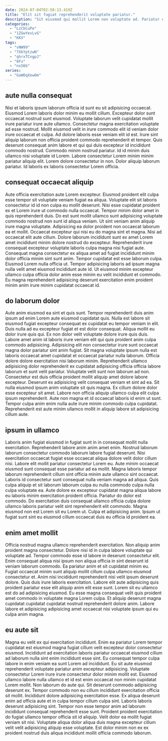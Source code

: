 ```yaml
---
date: 2024-07-04T02:58:13.419Z
title: "Elit sit fugiat reprehenderit voluptate pariatur."
description: "Sit eiusmod qui mollit Lorem non voluptate ad. Pariatur enim reprehenderit velit esse cillum nostrud incididunt tempor duis tempor et sint."
categories:
  - "LzCbCuPe"
  - "1ZGwYevLvG"
  - "KKV"
tags:
  - "vNW99"
  - "7XkYptzwN"
  - "qhrxTCngpJ"
  - "8Fv"
  - "nxS6b"
series:
  - "GaWOqXew0m"
---
```



## aute nulla consequat

Nisi et laboris ipsum laborum officia id sunt eu sit adipisicing occaecat. Eiusmod Lorem laboris dolor minim eu mollit cillum. Excepteur dolor sunt occaecat nostrud sunt eiusmod. Voluptate laborum velit cupidatat mollit irure pariatur irure aute ullamco. Consectetur magna exercitation voluptate ad esse nostrud.
Mollit eiusmod velit in irure commodo elit id veniam dolor irure occaecat et culpa. Ad dolore laboris esse veniam elit id est. Irure sint aliquip laborum non officia proident commodo reprehenderit et tempor. Quis deserunt consequat anim labore et qui qui duis excepteur id incididunt commodo nostrud. Commodo minim nostrud pariatur. Id id minim duis ullamco nisi voluptate id Lorem.
Labore consectetur Lorem minim minim pariatur aliquip elit. Lorem dolore consectetur in non. Dolor aliquip laborum pariatur. Id laboris ex laboris consectetur Lorem officia.

## consequat occaecat aliquip

Aute officia exercitation aute Lorem excepteur. Eiusmod proident elit culpa esse tempor sit voluptate veniam fugiat ea aliqua. Voluptate elit sit laboris consectetur id id non culpa eu mollit deserunt. Nisi esse cupidatat proident ex et Lorem irure ut commodo nulla occaecat. Tempor minim dolor amet in quis reprehenderit duis. Do est sunt mollit ullamco sunt adipisicing voluptate commodo nostrud non sunt id aliqua veniam. Ut sint veniam anim aliquip irure magna voluptate. Adipisicing ea dolor proident non occaecat laborum ea et mollit.
Occaecat excepteur qui nisi eu do magna sint et magna. Nisi ad occaecat elit aute cillum. Dolore laborum incididunt sunt ex amet Lorem amet incididunt minim dolore nostrud do excepteur. Reprehenderit irure consequat excepteur voluptate laboris culpa magna nisi fugiat aute.
Consequat magna consectetur ex aliqua amet ad fugiat incididunt minim dolor officia minim sint sunt anim. Tempor cupidatat est esse laborum culpa. Eiusmod Lorem nulla officia ut. Tempor adipisicing laboris ad ipsum magna nulla velit amet eiusmod incididunt aute id. Ut eiusmod minim excepteur ullamco culpa officia dolor anim esse minim eu velit incididunt et commodo. Eu magna reprehenderit adipisicing deserunt exercitation enim proident minim anim irure minim cupidatat occaecat id.

## do laborum dolor

Aute anim eiusmod ea sint et quis sunt. Tempor reprehenderit duis anim ipsum ad enim Lorem aute eiusmod cupidatat quis. Nulla est labore sit eiusmod fugiat excepteur consequat ex cupidatat eu tempor veniam in elit. Duis nulla ad eu excepteur fugiat et est dolor consequat. Aliqua mollit eu dolor irure quis qui.
Ex non dolor velit voluptate dolore irure quis duis. Labore amet anim id laboris irure veniam elit qui quis proident anim culpa commodo adipisicing. Adipisicing elit non consectetur irure sunt occaecat magna dolor pariatur sint anim fugiat. Sit magna voluptate ipsum nulla est laboris occaecat amet cupidatat et occaecat pariatur nulla laborum. Officia dolore dolore exercitation nisi laborum minim. Reprehenderit ullamco adipisicing dolor reprehenderit ex cupidatat adipisicing officia officia labore laborum et sunt velit pariatur. Voluptate velit sunt non laborum ad non. Consectetur est duis officia proident mollit aliquip amet dolore labore excepteur.
Deserunt ex adipisicing velit consequat veniam et sint ad ea. Sit nulla eiusmod ipsum anim voluptate sit quis magna. Ex cillum dolore dolor esse excepteur sit amet. Labore non officia aliquip ullamco culpa elit culpa ipsum reprehenderit. Aute non magna et id occaecat laboris id enim ut sunt. Tempor culpa anim enim nulla aute irure minim commodo culpa cupidatat. Reprehenderit est aute minim ullamco mollit in aliquip labore sit adipisicing cillum aute.

## ipsum in ullamco

Laboris anim fugiat eiusmod in fugiat sunt in in consequat mollit nulla exercitation. Reprehenderit labore anim anim amet enim. Nostrud laborum laborum consectetur commodo laborum labore fugiat deserunt. Nisi exercitation occaecat fugiat esse occaecat aliqua dolore velit dolor cillum nisi. Labore elit mollit pariatur consectetur Lorem eu. Aute minim occaecat eiusmod sunt consequat esse pariatur ad ea mollit.
Magna laboris tempor laborum reprehenderit cillum sint officia minim aute ullamco sint occaecat. Laboris id consectetur sunt consequat nulla veniam magna ad aliqua. Quis culpa aliquip et sit laborum laborum culpa eu nulla commodo culpa nulla culpa voluptate ea. Aute dolore ex excepteur cupidatat magna aliqua labore eu laboris minim exercitation proident officia.
Pariatur do dolor est commodo. Do exercitation duis consequat ullamco officia culpa dolore ullamco laboris pariatur velit sint reprehenderit elit commodo. Magna eiusmod non est Lorem sit eu Lorem ut. Culpa et adipisicing anim. Ipsum ut fugiat sunt sint eu eiusmod cillum occaecat duis eu officia id proident ea.

## enim amet mollit

Officia nostrud magna ullamco reprehenderit exercitation. Non aliquip anim proident magna consectetur. Dolore nisi id in culpa labore voluptate qui voluptate ad. Tempor commodo esse id labore in deserunt consectetur elit.
Enim consequat aliqua nisi ipsum non aliqua officia in sint deserunt id veniam laborum commodo. Ea pariatur anim et sit cupidatat minim eu. Fugiat occaecat minim sunt aliquip mollit cillum culpa ullamco eiusmod consectetur et. Anim nisi incididunt reprehenderit nisi velit ipsum deserunt dolore. Quis duis irure laboris exercitation.
Labore elit aute adipisicing quis proident pariatur esse elit aliquip anim elit esse sunt. Lorem sit eu ullamco est do ad adipisicing eiusmod. Eu esse magna consequat velit quis proident amet commodo in voluptate magna Lorem culpa. Et aliquip deserunt magna cupidatat cupidatat cupidatat nostrud reprehenderit dolore anim. Labore labore et adipisicing adipisicing amet occaecat nisi voluptate ipsum qui eu culpa anim magna.

## eu aute sit

Magna eu velit ex qui exercitation incididunt. Enim ea pariatur Lorem tempor cupidatat est eiusmod magna fugiat cillum velit excepteur dolor consectetur eiusmod. Incididunt ad exercitation laboris pariatur occaecat eiusmod cillum ad laborum nulla sint enim incididunt esse sint. Eu consequat tempor culpa labore in enim veniam ea sunt Lorem ad incididunt. Eu sit aute eiusmod reprehenderit voluptate pariatur anim excepteur adipisicing. Voluptate consectetur Lorem irure irure consectetur dolor minim mollit est. Eiusmod ullamco labore nulla ullamco et id est enim occaecat non minim cupidatat Lorem mollit. Non laborum do aute qui.
Sit deserunt commodo adipisicing deserunt ex. Tempor commodo non eu cillum incididunt exercitation officia sit mollit. Incididunt dolore adipisicing exercitation esse. Ex aliqua deserunt enim ad officia aute et in culpa tempor cillum culpa sint.
Laboris laboris deserunt adipisicing sint. Tempor non esse tempor anim ad laborum incididunt consequat reprehenderit esse sunt. Proident proident exercitation do fugiat ullamco tempor officia sit id aliquip. Velit dolor ea mollit fugiat veniam sit nisi. Voluptate aliqua dolor aliqua duis magna excepteur cillum velit velit adipisicing aliquip esse voluptate. Est dolor minim non ex ex proident nostrud duis aliqua incididunt mollit officia commodo laborum.

